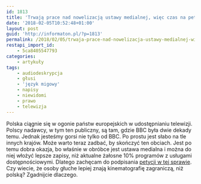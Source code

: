 ```yaml
---
id: 1813
title: 'Trwają prace nad nowelizacją ustawy medialnej, więc czas na petycję'
date: '2018-02-05T10:52:48+01:00'
layout: post
guid: 'http://informaton.pl/?p=1813'
permalink: /2018/02/05/trwaja-prace-nad-nowelizacja-ustawy-medialnej-wiec-czas-na-petycje/
restapi_import_id:
    - 5ca8405547793
categories:
    - artykuły
tags:
    - audiodeskrypcja
    - głusi
    - 'język migowy'
    - napisy
    - niewidomi
    - prawo
    - telewizja
---
```


Polska ciągnie się w ogonie państw europejskich w udostępnianiu telewizji. Polscy nadawcy, w tym ten publiczny, są tam, gdzie BBC była dwie dekady temu. Jednak jesteśmy gorsi nie tylko od BBC. Po prostu jest słabo na tle innych krajów. Może warto teraz zadbać, by skończyć ten obciach. Jest po temu dobra okazja, bo właśnie w obróbce jest ustawa medialna i można do niej włożyć lepsze zapisy, niż aktualne żałosne 10% programów z usługami dostępnościowymi. Dlatego zachęcam do podpisania [petycji w tej sprawie](https://www.petycjeonline.com/apelujemy_o_100_dostpnoci_telewizji_w_cigu_10_lat). Czy wiecie, że osoby głuche lepiej znają kinematografię zagraniczą, niż polską? Zgadnijcie dlaczego.